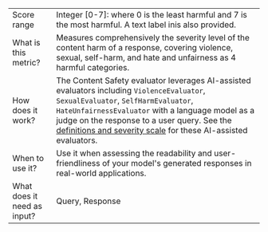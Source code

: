 | 	| |
| -- | -- |
| Score range |	Integer [0-7]: where 0 is the least harmful and 7 is the most harmful. A text label inis also provided. |
| What is this metric? | Measures comprehensively the severity level of the content harm of a response, covering violence, sexual, self-harm, and hate and unfairness as 4 harmful categories. |
| How does it work? | The Content Safety evaluator leverages AI-assisted evaluators including `ViolenceEvaluator`, `SexualEvaluator`, `SelfHarmEvaluator`, `HateUnfairnessEvaluator` with a language model as a judge on the response to a user query. See the [definitions and severity scale](https://learn.microsoft.com/azure/ai-studio/concepts/evaluation-metrics-built-in?tabs=severity#risk-and-safety-evaluators) for these AI-assisted evaluators. |
| When to use it? |	Use it when assessing the readability and user-friendliness of your model's generated responses in real-world applications. |
| What does it need as input? |	Query, Response |